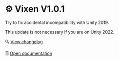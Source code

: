 ﻿# ⚙️ Vixen V1.0.1

Try to fix accidental incompatibility with Unity 2019.

This update is not necessary if you are on Unity 2022.
  
🔍 [View changelog](/docs/changelogs/vixen#101)

🗒️ [Open documentation](/docs/products/vixen/cross-control-effects)
